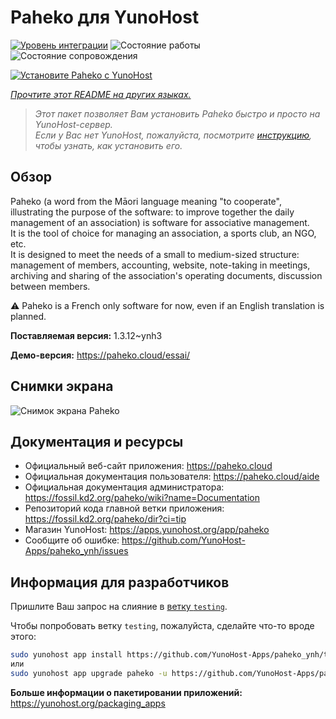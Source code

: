 <!--
Важно: этот README был автоматически сгенерирован <https://github.com/YunoHost/apps/tree/master/tools/readme_generator>
Он НЕ ДОЛЖЕН редактироваться вручную.
-->

# Paheko для YunoHost

[![Уровень интеграции](https://dash.yunohost.org/integration/paheko.svg)](https://ci-apps.yunohost.org/ci/apps/paheko/) ![Состояние работы](https://ci-apps.yunohost.org/ci/badges/paheko.status.svg) ![Состояние сопровождения](https://ci-apps.yunohost.org/ci/badges/paheko.maintain.svg)

[![Установите Paheko с YunoHost](https://install-app.yunohost.org/install-with-yunohost.svg)](https://install-app.yunohost.org/?app=paheko)

*[Прочтите этот README на других языках.](./ALL_README.md)*

> *Этот пакет позволяет Вам установить Paheko быстро и просто на YunoHost-сервер.*  
> *Если у Вас нет YunoHost, пожалуйста, посмотрите [инструкцию](https://yunohost.org/install), чтобы узнать, как установить его.*

## Обзор

Paheko (a word from the Māori language meaning "to cooperate", illustrating the purpose of the software: to improve together the daily management of an association) is software for associative management.  
It is the tool of choice for managing an association, a sports club, an NGO, etc.  
It is designed to meet the needs of a small to medium-sized structure: management of members, accounting, website, note-taking in meetings, archiving and sharing of the association's operating documents, discussion between members.

⚠️ Paheko is a French only software for now, even if an English translation is planned.

**Поставляемая версия:** 1.3.12~ynh3

**Демо-версия:** <https://paheko.cloud/essai/>

## Снимки экрана

![Снимок экрана Paheko](./doc/screenshots/screenshot.png)

## Документация и ресурсы

- Официальный веб-сайт приложения: <https://paheko.cloud>
- Официальная документация пользователя: <https://paheko.cloud/aide>
- Официальная документация администратора: <https://fossil.kd2.org/paheko/wiki?name=Documentation>
- Репозиторий кода главной ветки приложения: <https://fossil.kd2.org/paheko/dir?ci=tip>
- Магазин YunoHost: <https://apps.yunohost.org/app/paheko>
- Сообщите об ошибке: <https://github.com/YunoHost-Apps/paheko_ynh/issues>

## Информация для разработчиков

Пришлите Ваш запрос на слияние в [ветку `testing`](https://github.com/YunoHost-Apps/paheko_ynh/tree/testing).

Чтобы попробовать ветку `testing`, пожалуйста, сделайте что-то вроде этого:

```bash
sudo yunohost app install https://github.com/YunoHost-Apps/paheko_ynh/tree/testing --debug
или
sudo yunohost app upgrade paheko -u https://github.com/YunoHost-Apps/paheko_ynh/tree/testing --debug
```

**Больше информации о пакетировании приложений:** <https://yunohost.org/packaging_apps>
